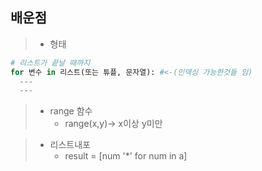 ## 배운점
> * 형태
```py
# 리스트가 끝날 때까지
for 변수 in 리스트(또는 튜플, 문자열): #<-(인덱싱 가능한것들 임)
  ---
  ---
```
> * range 함수
>     * range(x,y)-> x이상 y미만

> * 리스트내포
>     * result = [num '*' for num in a]
